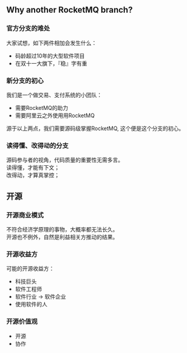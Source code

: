 ## Why another RocketMQ branch?
### 官方分支的难处
大家试想，如下两件相加会发生什么：
* 码龄超过10年的大型软件项目
* 在双十一大旗下，『稳』字有重

### 新分支的初心
我们是一个做交易、支付系统的小团队：
* 需要RocketMQ的助力
* 需要阿里云之外使用用RocketMQ

源于以上两点，我们需要源码级掌握RocketMQ,
这个便是这个分支的初心。

### 读得懂、改得动的分支
源码参与者的视角，代码质量的重要性无需多言。<br />
读得懂，才能有下文； <br />
改得动，才算真掌控； <br />

## 开源
### 开源商业模式
不符合经济学原理的事物，大概率都无法长久。 <br />
开源也不例外，自然是利益相关方推动的结果。

### 开源收益方
可能的开源收益方：
* 科技巨头
* 软件工程师
* 软件行业 -> 软件企业
* 使用软件的人

### 开源价值观
* 开源
* 协作
